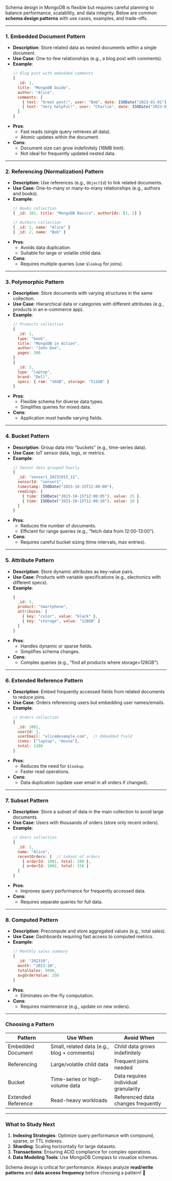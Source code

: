 

Schema design in MongoDB is flexible but requires careful planning to balance performance, scalability, and data integrity. Below are common **schema design patterns** with use cases, examples, and trade-offs.

---

### **1. Embedded Document Pattern**
- **Description**: Store related data as nested documents within a single document.
- **Use Case**: One-to-few relationships (e.g., a blog post with comments).
- **Example**:
  ```javascript
  // Blog post with embedded comments
  {
    _id: 1,
    title: "MongoDB Guide",
    author: "Alice",
    comments: [
      { text: "Great post!", user: "Bob", date: ISODate("2023-01-01") },
      { text: "Very helpful!", user: "Charlie", date: ISODate("2023-01-02") }
    ]
  }
  ```
- **Pros**: 
  - Fast reads (single query retrieves all data).
  - Atomic updates within the document.
- **Cons**:
  - Document size can grow indefinitely (16MB limit).
  - Not ideal for frequently updated nested data.

---

### **2. Referencing (Normalization) Pattern**
- **Description**: Use references (e.g., `ObjectId`) to link related documents.
- **Use Case**: One-to-many or many-to-many relationships (e.g., authors and books).
- **Example**:
  ```javascript
  // Books collection
  { _id: 101, title: "MongoDB Basics", authorIds: [1, 2] }

  // Authors collection
  { _id: 1, name: "Alice" }
  { _id: 2, name: "Bob" }
  ```
- **Pros**:
  - Avoids data duplication.
  - Suitable for large or volatile child data.
- **Cons**:
  - Requires multiple queries (use `$lookup` for joins).

---

### **3. Polymorphic Pattern**
- **Description**: Store documents with varying structures in the same collection.
- **Use Case**: Hierarchical data or categories with different attributes (e.g., products in an e-commerce app).
- **Example**:
  ```javascript
  // Products collection
  { 
    _id: 1, 
    type: "book",
    title: "MongoDB in Action",
    author: "John Doe",
    pages: 300
  }
  { 
    _id: 2, 
    type: "laptop",
    brand: "Dell",
    specs: { ram: "16GB", storage: "512GB" }
  }
  ```
- **Pros**:
  - Flexible schema for diverse data types.
  - Simplifies queries for mixed data.
- **Cons**:
  - Application must handle varying fields.

---

### **4. Bucket Pattern**
- **Description**: Group data into "buckets" (e.g., time-series data).
- **Use Case**: IoT sensor data, logs, or metrics.
- **Example**:
  ```javascript
  // Sensor data grouped hourly
  {
    _id: "sensor1_20231015_12",
    sensorId: "sensor1",
    timestamp: ISODate("2023-10-15T12:00:00"),
    readings: [
      { time: ISODate("2023-10-15T12:00:05"), value: 25 },
      { time: ISODate("2023-10-15T12:00:10"), value: 26 }
    ]
  }
  ```
- **Pros**:
  - Reduces the number of documents.
  - Efficient for range queries (e.g., "fetch data from 12:00-13:00").
- **Cons**:
  - Requires careful bucket sizing (time intervals, max entries).

---

### **5. Attribute Pattern**
- **Description**: Store dynamic attributes as key-value pairs.
- **Use Case**: Products with variable specifications (e.g., electronics with different specs).
- **Example**:
  ```javascript
  {
    _id: 1,
    product: "Smartphone",
    attributes: [
      { key: "color", value: "black" },
      { key: "storage", value: "128GB" }
    ]
  }
  ```
- **Pros**:
  - Handles dynamic or sparse fields.
  - Simplifies schema changes.
- **Cons**:
  - Complex queries (e.g., "find all products where storage=128GB").

---

### **6. Extended Reference Pattern**
- **Description**: Embed frequently accessed fields from related documents to reduce joins.
- **Use Case**: Orders referencing users but embedding user names/emails.
- **Example**:
  ```javascript
  // Orders collection
  {
    _id: 1001,
    userId: 1,
    userEmail: "alice@example.com",  // Embedded field
    items: ["laptop", "mouse"],
    total: 1200
  }
  ```
- **Pros**:
  - Reduces the need for `$lookup`.
  - Faster read operations.
- **Cons**:
  - Data duplication (update user email in all orders if changed).

---

### **7. Subset Pattern**
- **Description**: Store a subset of data in the main collection to avoid large documents.
- **Use Case**: Users with thousands of orders (store only recent orders).
- **Example**:
  ```javascript
  // Users collection
  {
    _id: 1,
    name: "Alice",
    recentOrders: [  // Subset of orders
      { orderId: 1001, total: 200 },
      { orderId: 1002, total: 150 }
    ]
  }
  ```
- **Pros**:
  - Improves query performance for frequently accessed data.
- **Cons**:
  - Requires separate queries for full data.

---

### **8. Computed Pattern**
- **Description**: Precompute and store aggregated values (e.g., total sales).
- **Use Case**: Dashboards requiring fast access to computed metrics.
- **Example**:
  ```javascript
  // Monthly sales summary
  {
    _id: "202310",
    month: "2023-10",
    totalSales: 5000,
    avgOrderValue: 250
  }
  ```
- **Pros**:
  - Eliminates on-the-fly computation.
- **Cons**:
  - Requires maintenance (e.g., update on new orders).

---

### **Choosing a Pattern**
| **Pattern**           | **Use When**                                  | **Avoid When**                       |
|------------------------|-----------------------------------------------|---------------------------------------|
| Embedded Document      | Small, related data (e.g., blog + comments)   | Child data grows indefinitely         |
| Referencing            | Large/volatile child data                     | Frequent joins needed                 |
| Bucket                 | Time-series or high-volume data               | Data requires individual granularity  |
| Extended Reference     | Read-heavy workloads                          | Referenced data changes frequently    |

---

### **What to Study Next**
1. **Indexing Strategies**: Optimize query performance with compound, sparse, or TTL indexes.
2. **Sharding**: Scaling horizontally for large datasets.
3. **Transactions**: Ensuring ACID compliance for complex operations.
4. **Data Modeling Tools**: Use MongoDB Compass to visualize schemas.

Schema design is critical for performance. Always analyze **read/write patterns** and **data access frequency** before choosing a pattern! 🚀
